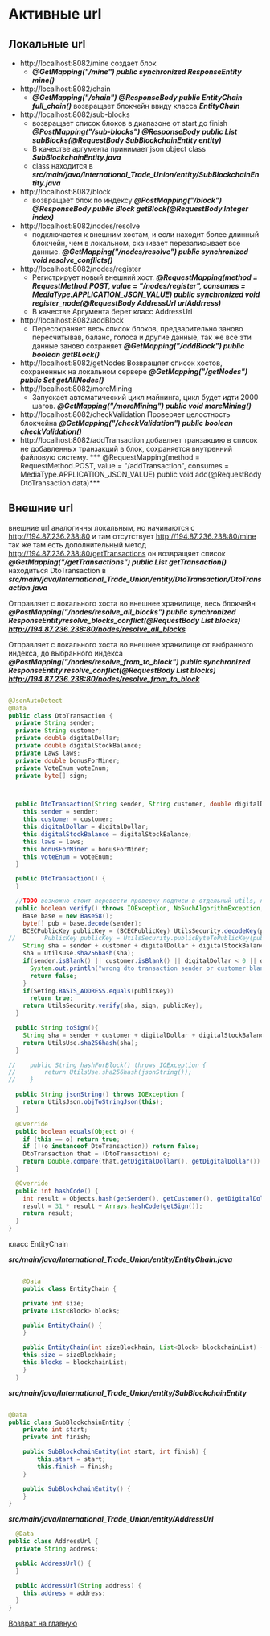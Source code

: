 # Активные url


## Локальные url


- http://localhost:8082/mine создает блок
  - ***@GetMapping("/mine")
    public synchronized ResponseEntity<String> mine()*** 
- http://localhost:8082/chain 
  - ***@GetMapping("/chain")
      @ResponseBody
      public EntityChain full_chain()*** возвращает блокчейн ввиду класса ***EntityChain***
- http://localhost:8082/sub-blocks
  - возвращает список блоков в диапазоне от start до finish
  ***@PostMapping("/sub-blocks")
    @ResponseBody
    public List<Block> subBlocks(@RequestBody SubBlockchainEntity entity)***
  - В качестве аргумента принимает json object class ***SubBlockchainEntity.java***
  - class находится в ***src/main/java/International_Trade_Union/entity/SubBlockchainEntity.java***
- http://localhost:8082/block
  - возвращает блок по индексу  ***@PostMapping("/block")
    @ResponseBody
    public Block getBlock(@RequestBody Integer index)***
- http://localhost:8082/nodes/resolve
  - подключается к внешним хостам, 
  и если находит более длинный блокчейн, чем в локальном, скачивает перезаписывает
  все данные. 
  ***@GetMapping("/nodes/resolve")
    public synchronized void resolve_conflicts()***
- http://localhost:8082/nodes/register
  - Регистрирует новый внешний хост.
  ***@RequestMapping(method = RequestMethod.POST, value = "/nodes/register", consumes = MediaType.APPLICATION_JSON_VALUE)
    public synchronized void register_node(@RequestBody AddressUrl urlAddrress)***
  - В качестве Аргумента берет класс AddressUrl
- http://localhost:8082/addBlock
  - Пересохраняет весь список блоков, предварительно заново пересчитывав,
  баланс, голоса и другие данные, так же все эти данные заново сохраняет
  ***@GetMapping("/addBlock")
    public boolean getBLock()***
- http://localhost:8082/getNodes
  Возвращяет список хостов, сохраненных на локальном сервере
  ***@GetMapping("/getNodes")
  public Set<String> getAllNodes()***
- http://localhost:8082/moreMining
  - Запускает автоматический цикл майнинга, цикл будет идти 2000 шагов.
    ***@GetMapping("/moreMining")
  public void moreMining()***
- http://localhost:8082/checkValidation
  Проверяет целостность блокчейна
  ***@GetMapping("/checkValidation")
  public boolean checkValidation()***
- http://localhost:8082/addTransaction
  добавляет транзакцию в список не добавленных транзакций в блок,
  сохраняется внутренний файловую систему.
  *** @RequestMapping(method = RequestMethod.POST, value = "/addTransaction", consumes = MediaType.APPLICATION_JSON_VALUE)
  public  void add(@RequestBody DtoTransaction data)***


## Внешние url
внешние url аналогичны локальным, но начинаются 
с http://194.87.236.238:80
и там отсутствует http://194.87.236.238:80/mine
так же там есть дополнительный метод
http://194.87.236.238:80/getTransactions он возвращяет список
***@GetMapping("/getTransactions")
public List<DtoTransaction> getTransaction()***
находиться DtoTransaction в
***src/main/java/International_Trade_Union/entity/DtoTransaction/DtoTransaction.java***


Отправляет с локального хоста во внешнее хранилище, весь блокчейн
***@PostMapping("/nodes/resolve_all_blocks")
public synchronized ResponseEntity<String>resolve_blocks_conflict(@RequestBody List<Block> blocks)***
***http://194.87.236.238:80/nodes/resolve_all_blocks***

Отправляет с локального хоста во внешнее хранилище от выбранного индекса, до выбранного индекса
***@PostMapping("/nodes/resolve_from_to_block")
public synchronized ResponseEntity<String> resolve_conflict(@RequestBody List<Block> blocks)***
***http://194.87.236.238:80/nodes/resolve_from_to_block***
````java

@JsonAutoDetect
@Data
public class DtoTransaction {
  private String sender;
  private String customer;
  private double digitalDollar;
  private double digitalStockBalance;
  private Laws laws;
  private double bonusForMiner;
  private VoteEnum voteEnum;
  private byte[] sign;



  public DtoTransaction(String sender, String customer, double digitalDollar, double digitalStockBalance, Laws laws, double bonusForMiner, VoteEnum voteEnum) {
    this.sender = sender;
    this.customer = customer;
    this.digitalDollar = digitalDollar;
    this.digitalStockBalance = digitalStockBalance;
    this.laws = laws;
    this.bonusForMiner = bonusForMiner;
    this.voteEnum = voteEnum;
  }

  public DtoTransaction() {
  }

  //TODO возможно стоит перевести проверку подписи в отдельный utils, под вопросом!!
  public boolean verify() throws IOException, NoSuchAlgorithmException, SignatureException, NoSuchProviderException, InvalidKeyException, InvalidKeySpecException {
    Base base = new Base58();
    byte[] pub = base.decode(sender);
    BCECPublicKey publicKey = (BCECPublicKey) UtilsSecurity.decodeKey(pub);
//        PublicKey publicKey = UtilsSecurity.publicByteToPublicKey(pub);
    String sha = sender + customer + digitalDollar + digitalStockBalance + laws + bonusForMiner;
    sha = UtilsUse.sha256hash(sha);
    if(sender.isBlank() || customer.isBlank() || digitalDollar < 0 || digitalStockBalance < 0 || bonusForMiner < 0 || laws == null){
      System.out.println("wrong dto transaction sender or customer blank? or dollar, reputation or reward less then 0");
      return false;
    }
    if(Seting.BASIS_ADDRESS.equals(publicKey))
      return true;
    return UtilsSecurity.verify(sha, sign, publicKey);
  }

  public String toSign(){
    String sha = sender + customer + digitalDollar + digitalStockBalance + laws + bonusForMiner;
    return UtilsUse.sha256hash(sha);
  }

//    public String hashForBlock() throws IOException {
//        return UtilsUse.sha256hash(jsonString());
//    }

  public String jsonString() throws IOException {
    return UtilsJson.objToStringJson(this);
  }

  @Override
  public boolean equals(Object o) {
    if (this == o) return true;
    if (!(o instanceof DtoTransaction)) return false;
    DtoTransaction that = (DtoTransaction) o;
    return Double.compare(that.getDigitalDollar(), getDigitalDollar()) == 0 && Double.compare(that.getDigitalStockBalance(), getDigitalStockBalance()) == 0 && Double.compare(that.getBonusForMiner(), getBonusForMiner()) == 0 && getSender().equals(that.getSender()) && getCustomer().equals(that.getCustomer()) && getLaws().equals(that.getLaws()) && getVoteEnum() == that.getVoteEnum() && Arrays.equals(getSign(), that.getSign());
  }

  @Override
  public int hashCode() {
    int result = Objects.hash(getSender(), getCustomer(), getDigitalDollar(), getDigitalStockBalance(), getLaws(), getBonusForMiner(), getVoteEnum());
    result = 31 * result + Arrays.hashCode(getSign());
    return result;
  }
}

````
  

класс EntityChain 

***src/main/java/International_Trade_Union/entity/EntityChain.java***
````java

    @Data
    public class EntityChain {

    private int size;
    private List<Block> blocks;

    public EntityChain() {
    }

    public EntityChain(int sizeBlockhain, List<Block> blockchainList) {
    this.size = sizeBlockhain;
    this.blocks = blockchainList;
    }
  }
````

***src/main/java/International_Trade_Union/entity/SubBlockchainEntity***

````java

@Data
public class SubBlockchainEntity {
    private int start;
    private int finish;

    public SubBlockchainEntity(int start, int finish) {
        this.start = start;
        this.finish = finish;
    }

    public SubBlockchainEntity() {
    }
}

````

***src/main/java/International_Trade_Union/entity/AddressUrl***
````java
  @Data
public class AddressUrl {
  private String address;

  public AddressUrl() {
  }

  public AddressUrl(String address) {
    this.address = address;
  }
}
  ````
[Возврат на главную](./documentationRus.md)